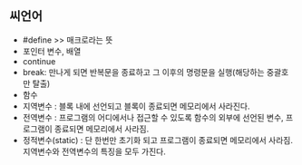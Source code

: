 ## 씨언어
- #define >> 매크로라는 뜻
- 포인터 변수, 배열
- continue
- break: 만나게 되면 반복문을 종료하고 그 이후의 명령문을 실행(해당하는 중괄호만 탈출)
- 함수
- 지역변수 : 블록 내에 선언되고 블록이 종료되면 메모리에서 사라진다.
- 전역변수 : 프로그램의 어디에서나 접근할 수 있도록 함수의 외부에 선언된 변수, 프로그램이 종료되면 메모리에서 사라짐.
- 정적변수(static) : 단 한번만 초기화 되고 프로그램이 종료되면 메모리에서 사라짐. 지역변수와 전역변수의 특징을 모두 가진다.

